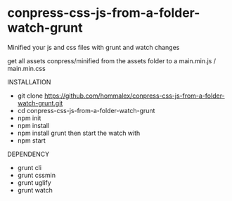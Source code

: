 # conpress-css-js-from-a-folder-watch-grunt
Minified your js and css files with grunt and watch changes

get all assets conpress/minified from the assets folder to a main.min.js / main.min.css

INSTALLATION

  - git clone https://github.com/hommalex/conpress-css-js-from-a-folder-watch-grunt.git
  - cd conpress-css-js-from-a-folder-watch-grunt
  - npm init
  - npm install
  - npm install grunt
  then start the watch with 
  - npm start

  
DEPENDENCY
  - grunt cli
  - grunt cssmin
  - grunt uglify
  - grunt watch


